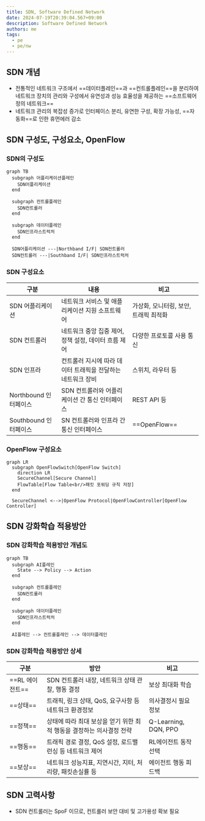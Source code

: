 ```yaml
---
title: SDN, Software Defined Network
date: 2024-07-19T20:39:04.567+09:00
description: Software Defined Network
authors: me
tags:
  - pe
  - pe/nw
---
```


## SDN 개념

- 전통적인 네트워크 구조에서 ==데이터플레인==과 ==컨트롤플레인==을 분리하여 네트워크 장치의 관리와 구성에서 유연성과 성능 효율성을 제공하는 ==소프트웨어 정의 네트워크==
- 네트워크 관리의 복잡성 증가로 인터페이스 분리, 유연한 구성, 확장 가능성, ==자동화==로 인한 휴먼에러 감소

## SDN 구성도, 구성요소, OpenFlow

### SDN의 구성도

```mermaid
graph TB 
  subgraph 어플리케이션플레인
    SDN어플리케이션
  end

  subgraph 컨트롤플레인
    SDN컨트롤러
  end

  subgraph 데이터플레인
    SDN인프라스트럭처
  end

  SDN어플리케이션 ---|Northband I/F| SDN컨트롤러
  SDN컨트롤러 ---|Southband I/F| SDN인프라스트럭처
```

### SDN 구성요소

| 구분 | 내용 | 비고 |
| --- | --- | --- |
| SDN 어플리케이션 | 네트워크 서비스 및 애플리케이션 지원 소프트웨어 | 가상화, 모니터링, 보안, 트래픽 최적화 |
| SDN 컨트롤러  | 네트워크 중앙 집중 제어, 정책 설정, 데이터 흐름 제어 | 다양한 프로토콜 사용 통신 |
| SDN 인프라 | 컨트롤러 지시에 따라 데이터 트래픽을 전달하는 네트워크 장비 | 스위치, 라우터 등 |
| Northbound 인터페이스 | SDN 컨트롤러와 어플리케이션 간 통신 인터페이스 | REST API 등 |
| Southbound 인터페이스 | SN 컨트롤러와 인프라 간 통신 인터페이스 | ==OpenFlow== |

### OpenFlow 구성요소

```mermaid
graph LR
  subgraph OpenFlowSwitch[OpenFlow Switch]
    direction LR
    SecureChannel[Secure Channel]
    FlowTable[Flow Table<br/>패킷 포워딩 규칙 저장]
  end

  SecureChannel <-->|OpenFlow Protocol|OpenFlowController[OpenFlow Controller]
```

## SDN 강화학습 적용방안

### SDN 강화학습 적용방안 개념도

```mermaid
graph TB
  subgraph AI플레인
    State --> Policy --> Action
  end

  subgraph 컨트롤플레인
    SDN컨트롤러
  end

  subgraph 데이터플레인
    SDN인프라스트럭처
  end

  AI플레인 --> 컨트롤플레인 --> 데이터플레인
```

### SDN 강화학습 적용방안 상세

| 구분 | 방안 | 비고 |
| --- | --- | --- |
| ==RL 에이전트== | SDN 컨트롤러 내장, 네트워크 상태 관찰, 행동 결정 | 보상 최대화 학습 |
| ==상태== | 트래픽, 링크 상태, QoS, 요구사항 등 네트워크 환경정보 | 의사결정시 필요 정보 |
| ==정책== | 상태에 따라 최대 보상을 얻기 위한 최적 행동을 결정하는 의사결정 전략 | Q-Learning, DQN, PPO |
| ==행동== | 트래픽 경로 결정, QoS 설정, 로드밸런싱 등 네트워크 제어 | RL에이전트 동작 선택 |
| ==보상== | 네트워크 성능지표, 지연시간, 지터, 처리량, 패킷손실률 등 | 에이전트 행동 피드백 |

## SDN 고력사항

- SDN 컨트롤러는 SpoF 이므로, 컨트롤러 보안 대비 및 고가용성 확보 필요
